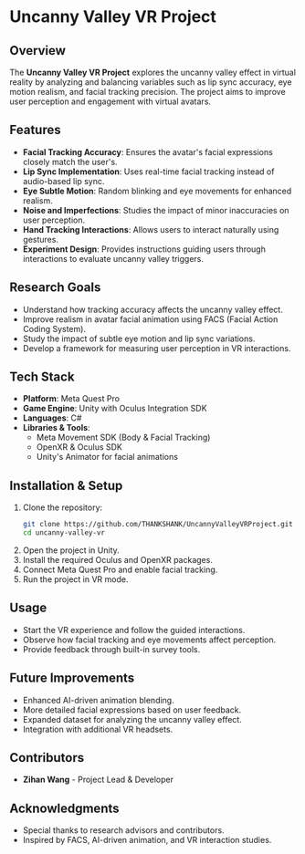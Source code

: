 # Uncanny Valley VR Project

## Overview
The **Uncanny Valley VR Project** explores the uncanny valley effect in virtual reality by analyzing and balancing variables such as lip sync accuracy, eye motion realism, and facial tracking precision. The project aims to improve user perception and engagement with virtual avatars.

## Features
- **Facial Tracking Accuracy**: Ensures the avatar's facial expressions closely match the user's.
- **Lip Sync Implementation**: Uses real-time facial tracking instead of audio-based lip sync.
- **Eye Subtle Motion**: Random blinking and eye movements for enhanced realism.
- **Noise and Imperfections**: Studies the impact of minor inaccuracies on user perception.
- **Hand Tracking Interactions**: Allows users to interact naturally using gestures.
- **Experiment Design**: Provides instructions guiding users through interactions to evaluate uncanny valley triggers.

## Research Goals
- Understand how tracking accuracy affects the uncanny valley effect.
- Improve realism in avatar facial animation using FACS (Facial Action Coding System).
- Study the impact of subtle eye motion and lip sync variations.
- Develop a framework for measuring user perception in VR interactions.

## Tech Stack
- **Platform**: Meta Quest Pro
- **Game Engine**: Unity with Oculus Integration SDK
- **Languages**: C#
- **Libraries & Tools**:
  - Meta Movement SDK (Body & Facial Tracking)
  - OpenXR & Oculus SDK
  - Unity's Animator for facial animations

## Installation & Setup
1. Clone the repository:
   ```sh
   git clone https://github.com/THANKSHANK/UncannyValleyVRProject.git
   cd uncanny-valley-vr
   ```
2. Open the project in Unity.
3. Install the required Oculus and OpenXR packages.
4. Connect Meta Quest Pro and enable facial tracking.
5. Run the project in VR mode.

## Usage
- Start the VR experience and follow the guided interactions.
- Observe how facial tracking and eye movements affect perception.
- Provide feedback through built-in survey tools.

## Future Improvements
- Enhanced AI-driven animation blending.
- More detailed facial expressions based on user feedback.
- Expanded dataset for analyzing the uncanny valley effect.
- Integration with additional VR headsets.

## Contributors
- **Zihan Wang** - Project Lead & Developer

  
## Acknowledgments
- Special thanks to research advisors and contributors.
- Inspired by FACS, AI-driven animation, and VR interaction studies.

